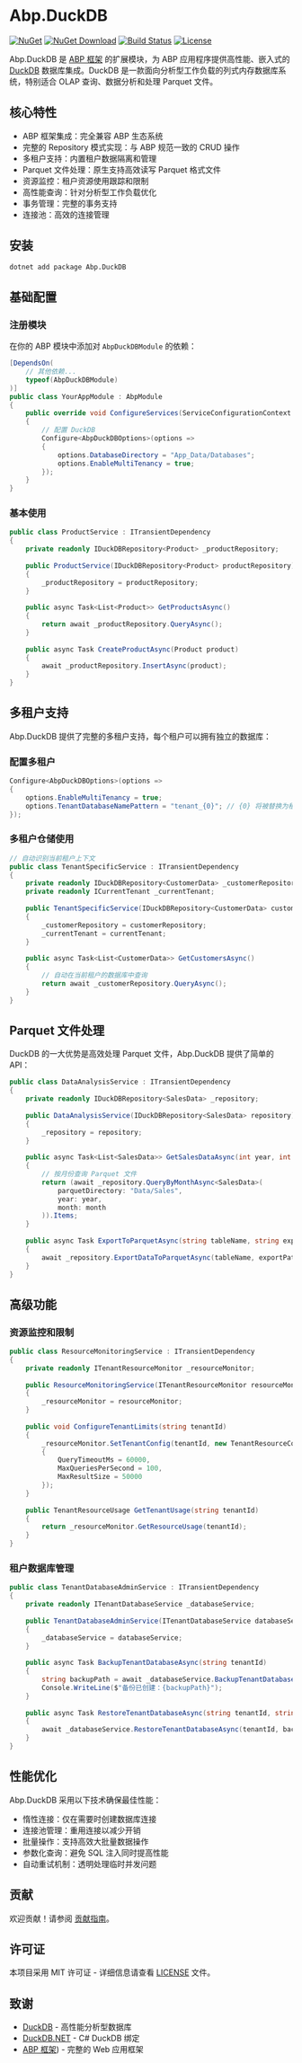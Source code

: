 # Abp.DuckDB

[![NuGet](https://img.shields.io/nuget/v/Abp.DuckDB.svg?style=flat-square)](https://www.nuget.org/packages/Abp.DuckDB)
[![NuGet Download](https://img.shields.io/nuget/dt/Abp.DuckDB.svg?style=flat-square)](https://www.nuget.org/packages/Abp.DuckDB)
[![Build Status](https://img.shields.io/github/workflow/status/yourusername/Abp.DuckDB/build-and-test?style=flat-square)](https://github.com/yourusername/Abp.DuckDB/actions)
[![License](https://img.shields.io/github/license/yourusername/Abp.DuckDB?style=flat-square)](https://github.com/yourusername/Abp.DuckDB/blob/master/LICENSE)

Abp.DuckDB 是 [ABP 框架](https://abp.io) 的扩展模块，为 ABP 应用程序提供高性能、嵌入式的 [DuckDB](https://duckdb.org/) 数据库集成。DuckDB 是一款面向分析型工作负载的列式内存数据库系统，特别适合 OLAP 查询、数据分析和处理 Parquet 文件。

## 核心特性

- ABP 框架集成：完全兼容 ABP 生态系统
- 完整的 Repository 模式实现：与 ABP 规范一致的 CRUD 操作
- 多租户支持：内置租户数据隔离和管理
- Parquet 文件处理：原生支持高效读写 Parquet 格式文件
- 资源监控：租户资源使用跟踪和限制
- 高性能查询：针对分析型工作负载优化
- 事务管理：完整的事务支持
- 连接池：高效的连接管理

## 安装

```bash
dotnet add package Abp.DuckDB
```

## 基础配置

### 注册模块

在你的 ABP 模块中添加对 `AbpDuckDBModule` 的依赖：

```csharp
[DependsOn(
    // 其他依赖...
    typeof(AbpDuckDBModule)
)]
public class YourAppModule : AbpModule
{
    public override void ConfigureServices(ServiceConfigurationContext context)
    {
        // 配置 DuckDB
        Configure<AbpDuckDBOptions>(options =>
        {
            options.DatabaseDirectory = "App_Data/Databases";
            options.EnableMultiTenancy = true;
        });
    }
}
```

### 基本使用

```csharp
public class ProductService : ITransientDependency
{
    private readonly IDuckDBRepository<Product> _productRepository;
    
    public ProductService(IDuckDBRepository<Product> productRepository)
    {
        _productRepository = productRepository;
    }
    
    public async Task<List<Product>> GetProductsAsync()
    {
        return await _productRepository.QueryAsync();
    }
    
    public async Task CreateProductAsync(Product product)
    {
        await _productRepository.InsertAsync(product);
    }
}
```

## 多租户支持

Abp.DuckDB 提供了完整的多租户支持，每个租户可以拥有独立的数据库：

### 配置多租户

```csharp
Configure<AbpDuckDBOptions>(options =>
{
    options.EnableMultiTenancy = true;
    options.TenantDatabaseNamePattern = "tenant_{0}"; // {0} 将被替换为租户ID
});
```

### 多租户仓储使用

```csharp
// 自动识别当前租户上下文
public class TenantSpecificService : ITransientDependency
{
    private readonly IDuckDBRepository<CustomerData> _customerRepository;
    private readonly ICurrentTenant _currentTenant;
    
    public TenantSpecificService(IDuckDBRepository<CustomerData> customerRepository, ICurrentTenant currentTenant)
    {
        _customerRepository = customerRepository;
        _currentTenant = currentTenant;
    }
    
    public async Task<List<CustomerData>> GetCustomersAsync()
    {
        // 自动在当前租户的数据库中查询
        return await _customerRepository.QueryAsync();
    }
}
```

## Parquet 文件处理

DuckDB 的一大优势是高效处理 Parquet 文件，Abp.DuckDB 提供了简单的 API：

```csharp
public class DataAnalysisService : ITransientDependency
{
    private readonly IDuckDBRepository<SalesData> _repository;
    
    public DataAnalysisService(IDuckDBRepository<SalesData> repository)
    {
        _repository = repository;
    }
    
    public async Task<List<SalesData>> GetSalesDataAsync(int year, int month)
    {
        // 按月份查询 Parquet 文件
        return (await _repository.QueryByMonthAsync<SalesData>(
            parquetDirectory: "Data/Sales",
            year: year,
            month: month
        )).Items;
    }
    
    public async Task ExportToParquetAsync(string tableName, string exportPath)
    {
        await _repository.ExportDataToParquetAsync(tableName, exportPath);
    }
}
```

## 高级功能

### 资源监控和限制

```csharp
public class ResourceMonitoringService : ITransientDependency
{
    private readonly ITenantResourceMonitor _resourceMonitor;
    
    public ResourceMonitoringService(ITenantResourceMonitor resourceMonitor)
    {
        _resourceMonitor = resourceMonitor;
    }
    
    public void ConfigureTenantLimits(string tenantId)
    {
        _resourceMonitor.SetTenantConfig(tenantId, new TenantResourceConfig
        {
            QueryTimeoutMs = 60000,
            MaxQueriesPerSecond = 100,
            MaxResultSize = 50000
        });
    }
    
    public TenantResourceUsage GetTenantUsage(string tenantId)
    {
        return _resourceMonitor.GetResourceUsage(tenantId);
    }
}
```

### 租户数据库管理

```csharp
public class TenantDatabaseAdminService : ITransientDependency
{
    private readonly ITenantDatabaseService _databaseService;
    
    public TenantDatabaseAdminService(ITenantDatabaseService databaseService)
    {
        _databaseService = databaseService;
    }
    
    public async Task BackupTenantDatabaseAsync(string tenantId)
    {
        string backupPath = await _databaseService.BackupTenantDatabaseAsync(tenantId);
        Console.WriteLine($"备份已创建：{backupPath}");
    }
    
    public async Task RestoreTenantDatabaseAsync(string tenantId, string backupPath)
    {
        await _databaseService.RestoreTenantDatabaseAsync(tenantId, backupPath);
    }
}
```

## 性能优化

Abp.DuckDB 采用以下技术确保最佳性能：

- 惰性连接：仅在需要时创建数据库连接
- 连接池管理：重用连接以减少开销
- 批量操作：支持高效大批量数据操作
- 参数化查询：避免 SQL 注入同时提高性能
- 自动重试机制：透明处理临时并发问题

## 贡献

欢迎贡献！请参阅 [贡献指南](CONTRIBUTING.md)。

## 许可证

本项目采用 MIT 许可证 - 详细信息请查看 [LICENSE](LICENSE) 文件。

## 致谢

- [DuckDB](https://duckdb.org/) - 高性能分析型数据库
- [DuckDB.NET](https://github.com/Giorgi/DuckDB.NET) - C# DuckDB 绑定
- [ABP 框架](https://github.com/aspnetboilerplate/aspnetboilerplate)) - 完整的 Web 应用框架